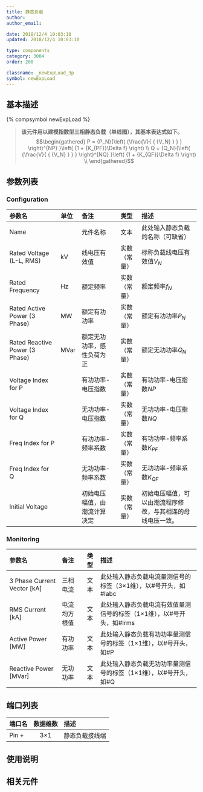 ```yaml
---
title: 静态负载
author: 
author_email:

date: 2018/12/4 10:03:10
updated: 2018/12/4 10:03:10

type: components
category: 3004
order: 200

classname: _newExpLoad_3p
symbol: newExpLoad
---
```

## 基本描述
{% compsymbol newExpLoad %}

> **该元件用以建模指数型三相静态负载（单线图），其基本表达式如下。**
> $$\begin{gathered}
  P = {P_N}{\left( {\frac{V}{ { {V_N} } } } \right)^{NP} }\left( {1 + {K_{PF}}\Delta f} \right) \\
  Q = {Q_N}{\left( {\frac{V}{ { {V_N} } } } \right)^{NQ} }\left( {1 + {K_{QF}}\Delta f} \right) \\ 
\end{gathered}$$

## 参数列表
### Configuration
| 参数名 | 单位 | 备注 | 类型 | 描述 |
| :--- | :--- | :--- | :--: | :--- |
| Name |  | 元件名称 | 文本 | 此处输入静态负载的名称（可缺省） |
| Rated Voltage (L-L, RMS) | kV | 线电压有效值 | 实数（常量） | 标称负载线电压有效值$V_N$ |
| Rated Frequency | Hz | 额定频率 | 实数（常量） | 额定频率$f_N$ |
| Rated Active Power (3 Phase) | MW | 额定有功功率 | 实数（常量） | 额定有功功率$P_N$ |
| Rated Reactive Power (3 Phase) | MVar | 额定无功功率，感性负荷为正 | 实数（常量） | 额定无功功率$Q_N$ |
| Voltage Index for P |  | 有功功率-电压指数 | 实数（常量） | 有功功率-电压指数$NP$ |
| Voltage Index for Q |  | 无功功率-电压指数 | 实数（常量） | 无功功率-电压指数$NQ$ |
| Freq Index for P |  | 有功功率-频率系数 | 实数（常量） |  有功功率-频率系数$K_{PF}$ |
| Freq Index for Q |  | 无功功率-频率系数 | 实数（常量） | 无功功率-频率系数$K_{QF}$ |
| Initial Voltage |  | 初始电压幅值，由潮流计算决定 | 实数（常量） | 初始电压幅值，可以由潮流程序修改，与其相连的母线电压一致。 |

### Monitoring
| 参数名 | 备注 | 类型 | 描述 |
| :--- | :--- | :--: | :--- |
| 3 Phase Current Vector \[kA\] | 三相电流 | 文本 | 此处输入静态负载电流量测信号的标签（3×1维），以#号开头，如#Iabc |
| RMS Current \[kA\] | 电流均方根值 | 文本 | 此处输入静态负载电流有效值量测信号的标签（1×1维），以#号开头，如#Irms |
| Active Power \[MW\] | 有功功率 | 文本 | 此处输入静态负载有功功率量测信号的标签（1×1维），以#号开头，如#P |
| Reactive Power \[MVar\] | 无功功率 | 文本 | 此处输入静态负载无功功率量测信号的标签（1×1维），以#号开头，如#Q |


## 端口列表

| 端口名 | 数据维数 | 描述 |
| :--- | :--:  | :--- |
| Pin + | 3×1 |静态负载接线端 |

## 使用说明



## 相关元件


